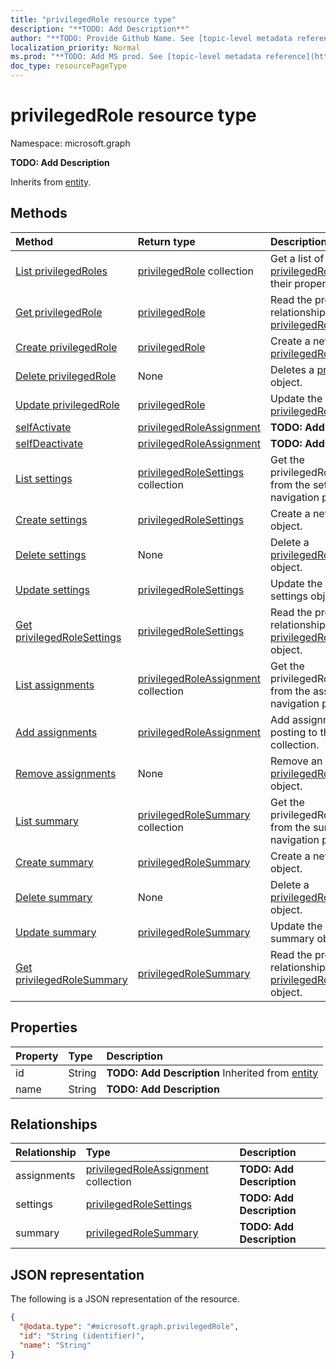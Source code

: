 ```yaml
---
title: "privilegedRole resource type"
description: "**TODO: Add Description**"
author: "**TODO: Provide Github Name. See [topic-level metadata reference](https://msgo.azurewebsites.net/add/document/guidelines/metadata.html#topic-level-metadata)**"
localization_priority: Normal
ms.prod: "**TODO: Add MS prod. See [topic-level metadata reference](https://msgo.azurewebsites.net/add/document/guidelines/metadata.html#topic-level-metadata)**"
doc_type: resourcePageType
---
```


# privilegedRole resource type


Namespace: microsoft.graph

**TODO: Add Description**


Inherits from [entity](../resources/entity.md).

## Methods
|Method|Return type|Description|
|:---|:---|:---|
|[List privilegedRoles](../api/privilegedrole-list.md)|[privilegedRole](../resources/privilegedrole.md) collection|Get a list of the [privilegedRole](../resources/privilegedrole.md) objects and their properties.|
|[Get privilegedRole](../api/privilegedrole-get.md)|[privilegedRole](../resources/privilegedrole.md)|Read the properties and relationships of a [privilegedRole](../resources/privilegedrole.md) object.|
|[Create privilegedRole](../api/privilegedrole-post-privilegedroles.md)|[privilegedRole](../resources/privilegedrole.md)|Create a new [privilegedRole](../resources/privilegedrole.md) object.|
|[Delete privilegedRole](../api/privilegedrole-delete.md)|None|Deletes a [privilegedRole](../resources/privilegedrole.md) object.|
|[Update privilegedRole](../api/privilegedrole-update.md)|[privilegedRole](../resources/privilegedrole.md)|Update the properties of a [privilegedRole](../resources/privilegedrole.md) object.|
|[selfActivate](../api/privilegedrole-selfactivate.md)|[privilegedRoleAssignment](../resources/privilegedroleassignment.md)|**TODO: Add Description**|
|[selfDeactivate](../api/privilegedrole-selfdeactivate.md)|[privilegedRoleAssignment](../resources/privilegedroleassignment.md)|**TODO: Add Description**|
|[List settings](../api/privilegedrole-list-settings.md)|[privilegedRoleSettings](../resources/privilegedrolesettings.md) collection|Get the privilegedRoleSettings from the settings navigation property.|
|[Create settings](../api/privilegedrole-post-settings.md)|[privilegedRoleSettings](../resources/privilegedrolesettings.md)|Create a new settings object.|
|[Delete settings](../api/privilegedrole-delete-settings.md)|None|Delete a [privilegedRoleSettings](../resources/privilegedrolesettings.md) object.|
|[Update settings](../api/privilegedrole-update-settings.md)|[privilegedRoleSettings](../resources/privilegedrolesettings.md)|Update the properties of a settings object.|
|[Get privilegedRoleSettings](../api/privilegedrolesettings-get.md)|[privilegedRoleSettings](../resources/privilegedrolesettings.md)|Read the properties and relationships of a [privilegedRoleSettings](../resources/privilegedrolesettings.md) object.|
|[List assignments](../api/privilegedrole-list-assignments.md)|[privilegedRoleAssignment](../resources/privilegedroleassignment.md) collection|Get the privilegedRoleAssignments from the assignments navigation property.|
|[Add assignments](../api/privilegedrole-post-assignments.md)|[privilegedRoleAssignment](../resources/privilegedroleassignment.md)|Add assignments by posting to the assignments collection.|
|[Remove assignments](../api/privilegedrole-delete-assignments.md)|None|Remove an [privilegedRoleAssignment](../resources/privilegedroleassignment.md) object.|
|[List summary](../api/privilegedrole-list-summary.md)|[privilegedRoleSummary](../resources/privilegedrolesummary.md) collection|Get the privilegedRoleSummaries from the summary navigation property.|
|[Create summary](../api/privilegedrole-post-summary.md)|[privilegedRoleSummary](../resources/privilegedrolesummary.md)|Create a new summary object.|
|[Delete summary](../api/privilegedrole-delete-summary.md)|None|Delete a [privilegedRoleSummary](../resources/privilegedrolesummary.md) object.|
|[Update summary](../api/privilegedrole-update-summary.md)|[privilegedRoleSummary](../resources/privilegedrolesummary.md)|Update the properties of a summary object.|
|[Get privilegedRoleSummary](../api/privilegedrolesummary-get.md)|[privilegedRoleSummary](../resources/privilegedrolesummary.md)|Read the properties and relationships of a [privilegedRoleSummary](../resources/privilegedrolesummary.md) object.|

## Properties
|Property|Type|Description|
|:---|:---|:---|
|id|String|**TODO: Add Description** Inherited from [entity](../resources/entity.md)|
|name|String|**TODO: Add Description**|

## Relationships
|Relationship|Type|Description|
|:---|:---|:---|
|assignments|[privilegedRoleAssignment](../resources/privilegedroleassignment.md) collection|**TODO: Add Description**|
|settings|[privilegedRoleSettings](../resources/privilegedrolesettings.md)|**TODO: Add Description**|
|summary|[privilegedRoleSummary](../resources/privilegedrolesummary.md)|**TODO: Add Description**|

## JSON representation
The following is a JSON representation of the resource.
<!-- {
  "blockType": "resource",
  "keyProperty": "id",
  "@odata.type": "microsoft.graph.privilegedRole",
  "baseType": "microsoft.graph.entity",
  "openType": false
}
-->
``` json
{
  "@odata.type": "#microsoft.graph.privilegedRole",
  "id": "String (identifier)",
  "name": "String"
}
```

